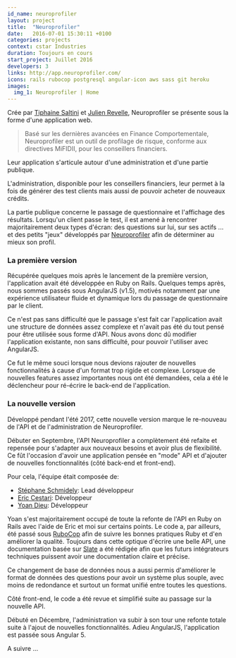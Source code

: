 ```yaml
---
id_name: neuroprofiler
layout: project
title:  "Neuroprofiler"
date:   2016-07-01 15:30:11 +0100
categories: projects
context: cstar Industries
duration: Toujours en cours
start_project: Juillet 2016
developers: 3
links: http://app.neuroprofiler.com/
icons: rails rubocop postgresql angular-icon aws sass git heroku
images:
  img_1: Neuroprofiler | Home
---
```


Crée par [Tiphaine Saltini][tiphaine] et [Julien Revelle][julien], Neuroprofiler
se présente sous la forme d'une application web.

> Basé sur les dernières avancées en Finance Comportementale, Neuroprofiler est
un outil de profilage de risque, conforme aux directives MiFIDII, pour les
conseillers financiers.

Leur application s'articule autour d'une administration et d'une partie publique.

L'administration, disponible pour les conseillers financiers, leur permet à la
fois de générer des test clients mais aussi de pouvoir acheter de nouveaux
crédits.

La partie publique concerne le passage de questionnaire et l'affichage des
résultats. Lorsqu'un client passe le test, il est amené à rencontrer
majoritairement deux types d'écran: des questions sur lui, sur ses actifs ...
et des petits "jeux" développés par [Neuroprofiler][neuroprofiler] afin de
déterminer au mieux son profil.

### La première version

Récupérée quelques mois après le lancement de la première version, l'application
avait été développée en Ruby on Rails. Quelques temps après, nous sommes passés
sous AngularJS (v1.5), motivés notamment par une expérience utilisateur fluide
et dynamique lors du passage de questionnaire par le client.

Ce n'est pas sans difficulté que le passage s'est fait car l'application avait
une structure de données assez complexe et n'avait pas été du tout pensé pour
être utilisée sous forme d'API. Nous avons donc dû modifier l'application
existante, non sans difficulté, pour pouvoir l'utiliser avec AngularJS.

Ce fut le même souci lorsque nous devions rajouter de nouvelles fonctionnalités
à cause d'un format trop rigide et complexe. Lorsque de nouvelles features
assez importantes nous ont été demandées, cela a été le déclencheur pour
ré-écrire le back-end de l'application.

### La nouvelle version

Développé pendant l'été 2017, cette nouvelle version marque le re-nouveau de
l'API et de l'administration de Neuroprofiler.

Débuter en Septembre, l'API Neuroprofiler a complètement été refaite et
repensée pour s'adapter aux nouveaux besoins et avoir plus de flexibilité.
Ce fût l'occasion d'avoir une application pensée en "mode" API et d'ajouter
de nouvelles fonctionnalités (côté back-end et front-end).

Pour cela, l'équipe était composée de:
- [Stéphane Schmidely][stephlm2dev]: Lead développeur
- [Eric Cestari][cstar]: Développeur
- [Yoan Dieu][yoan]: Développeur

Yoan s'est majoritairement occupé de toute la refonte de l'API en Ruby on
Rails avec l'aide de Eric et moi sur certains points. Le code a, par
ailleurs, été passé sous [RuboCop][rubocop] afin de suivre les bonnes pratiques
Ruby et d'en améliorer la qualité. Toujours dans cette optique d'écrire une
belle API, une documentation basée sur [Slate][slate] a été rédigée
afin que les futurs intégrateurs techniques puissent avoir une documentation
claire et précise.

Ce changement de base de données nous a aussi permis d'améliorer le format de
données des questions pour avoir un système plus souple, avec moins de
redondance et surtout un format unifié entre toutes les questions.

Côté front-end, le code a été revue et simplifié suite au passage sur la
nouvelle API.

Débuté en Décembre, l'administration va subir à son tour une refonte totale
suite à l'ajout de nouvelles fonctionnalités. Adieu AngularJS, l'application
est passée sous Angular 5.

A suivre ...

[tiphaine]: https://www.linkedin.com/in/tiphaine-saltini-9523b126
[julien]: https://www.linkedin.com/in/julien-revelle-6967a6109
[neuroprofiler]: https://www.neuroprofiler.com
[stephlm2dev]: http://stephlm2dev.github.io/
[cstar]: https://fr.linkedin.com/in/ecestari
[yoan]: https://fr.linkedin.com/in/yoan-dieu-821b83104
[rubocop]: https://github.com/bbatsov/rubocop
[slate]: https://github.com/lord/slate
